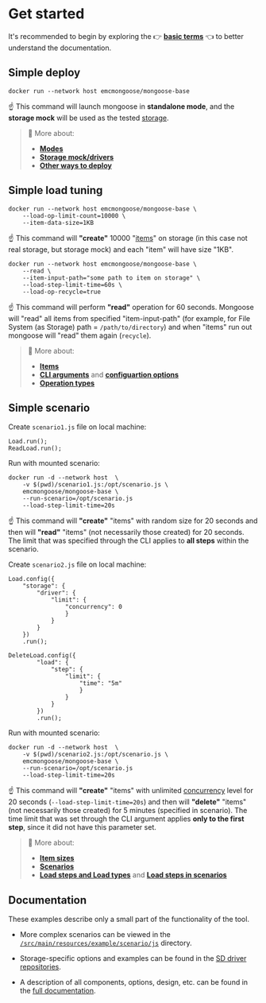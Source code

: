 # Get started 

It's recommended to begin by exploring the 👉 **[basic terms](../design/architecture#1-basic-terms)** 👈 to better understand the documentation.

## Simple deploy

```
docker run --network host emcmongoose/mongoose-base
```

☝️ This command will launch mongoose in **standalone mode**, and the **storage mock** will be used as the tested [storage](../design/architecture#1-basic-terms).

> 📘 More about:
> * **[Modes](../design/modes)**
> * **[Storage mock/drivers](../design/architecture#21-storage-driver)**
> * **[Other ways to deploy](../deployment)**

## Simple load tuning

```
docker run --network host emcmongoose/mongoose-base \
    --load-op-limit-count=10000 \
    --item-data-size=1KB
```

☝️ This command will **"create"** 10000 "[items](../design/architecture#1-basic-terms)" on storage (in this case not real storage, but storage mock) and each "item" will have size "1KB".

```
docker run --network host emcmongoose/mongoose-base \
    --read \
    --item-input-path="some path to item on storage" \
    --load-step-limit-time=60s \
    --load-op-recycle=true
```

☝️ This command will perform **"read"** operation for 60 seconds. Mongoose will "read" all items from specified "item-input-path" (for example, for File System (as Storage) path = `/path/to/directory`) and when "items" run out mongoose will "read" them again (`recycle`).

> 📘 More about:
> * **[Items](../usage/item)**
> * **[CLI arguments](../usage/input/cli)** and **[configuartion options](../usage/input/configuration)**
> * **[Operation types](../usage/load/operations/types)**

## Simple scenario

Create `scenario1.js` file on local machine:
```
Load.run();
ReadLoad.run();
```
Run with mounted scenario:
```
docker run -d --network host  \
    -v $(pwd)/scenario1.js:/opt/scenario.js \
    emcmongoose/mongoose-base \
    --run-scenario=/opt/scenario.js
    --load-step-limit-time=20s
```

☝️ This command will **"create"** "items" with random size for 20 seconds and then will **"read"** "items" (not necessarily those created) for 20 seconds. The limit that was specified through the CLI applies to **all steps** within the scenario.


Create `scenario2.js` file on local machine:
```
Load.config({
	"storage": {
		"driver": {
			"limit": {
				"concurrency": 0					
				}
			}
		}
	})
	.run();

DeleteLoad.config({
		"load": {
			"step": {
				"limit": {
					"time": "5m"
					}
				}
			}
		})
		.run();
```
Run with mounted scenario:
```
docker run -d --network host  \
    -v $(pwd)/scenario2.js:/opt/scenario.js \
    emcmongoose/mongoose-base \
    --run-scenario=/opt/scenario.js
    --load-step-limit-time=20s
```

☝️ This command will **"create"** "items" with unlimited [concurrency]() level for 20 seconds (`--load-step-limit-time=20s`) and then will **"delete"** "items" (not necessarily those created) for 5 minutes (specified in scenario). The time limit that was set through the CLI argument applies **only to the first step**, since it did not have this parameter set.

> 📘 More about:
> * **[Item sizes](../usage/item/types#11-size)**
> * **[Scenarios](../usage/input/scenarios)**
> * **[Load steps and Load types](../usage/load/steps)** and **[Load steps in scenarios](../usage/input/scenarios#21-load-step)**

## Documentation

These examples describe only a small part of the functionality of the tool.

* More complex scenarios can be viewed in the [`/src/main/resources/example/scenario/js`](/src/main/resources/example/scenario/js) directory.

* Storage-specific options and examples can be found in the [SD driver repositories](https://github.com/emc-mongoose/mongoose#bundle-contents).

* A description of all components, options, design, etc. can be found in the [full documentation](/doc#documentation).
